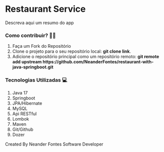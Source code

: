 <h1>Restaurant Service</h1>

<p>
Descreva aqui um resumo do app
</p>

<h3>
Como contribuir? 🦾🧠
</h3>

<ol>
<li>Faça um Fork do Repositório</li>
<li>Clone o projeto para o seu repositório local: <b>git clone link</b>.</li>
<li>Adicione o repositório principal como um repositório remoto: <b>git remote add upstream https://github.com/NeanderFontes/restaurant-with-java-springboot.git</b></li>
</ol>

<h3>
Tecnologias Utilizadas 💻
</h3>

<ol>
<li>Java 17</li>
<li>Springboot</li>
<li>JPA/Hibernate</li>
<li>MySQL</li>
<li>Api RESTful</li>
<li>Lombok</li>
<li>Maven</li>
<li>Git/Github</li>
<li>Dozer</li>
</ol>

<p>
Created By Neander Fontes Software Developer
</p>
